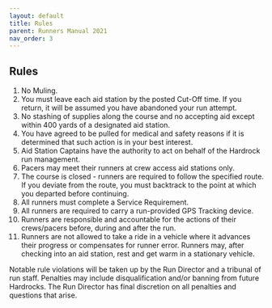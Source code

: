 ```yaml
---
layout: default
title: Rules
parent: Runners Manual 2021
nav_order: 3
---
```


## Rules

1. No Muling.
2. You must leave each aid station by the posted Cut-Off time. If you return, it will be assumed you have abandoned your run attempt.
3. No stashing of supplies along the course and no accepting aid except within 400 yards of a designated aid station.
4. You have agreed to be pulled for medical and safety reasons if it is determined that such action is in your best interest.
5. Aid Station Captains have the authority to act on behalf of the Hardrock run management.
6. Pacers may meet their runners at crew access aid stations only.
7. The course is closed - runners are required to follow the specified route.  If you deviate from the route, you must backtrack to the point at which you departed before continuing.
8. All runners must complete a Service Requirement.
9. All runners are required to carry a run-provided GPS Tracking device.
10. Runners are responsible and accountable for the actions of their crews/pacers before, during and after the run.
11. Runners are not allowed to take a ride in a vehicle where it advances their progress or compensates for runner error. Runners may, after checking into an aid station, rest and get warm in a stationary vehicle.
 
Notable rule violations will be taken up by the Run Director and a tribunal of run staff.  Penalties may include disqualification and/or banning from future Hardrocks.  The Run Director has final discretion on all penalties and questions that arise.
